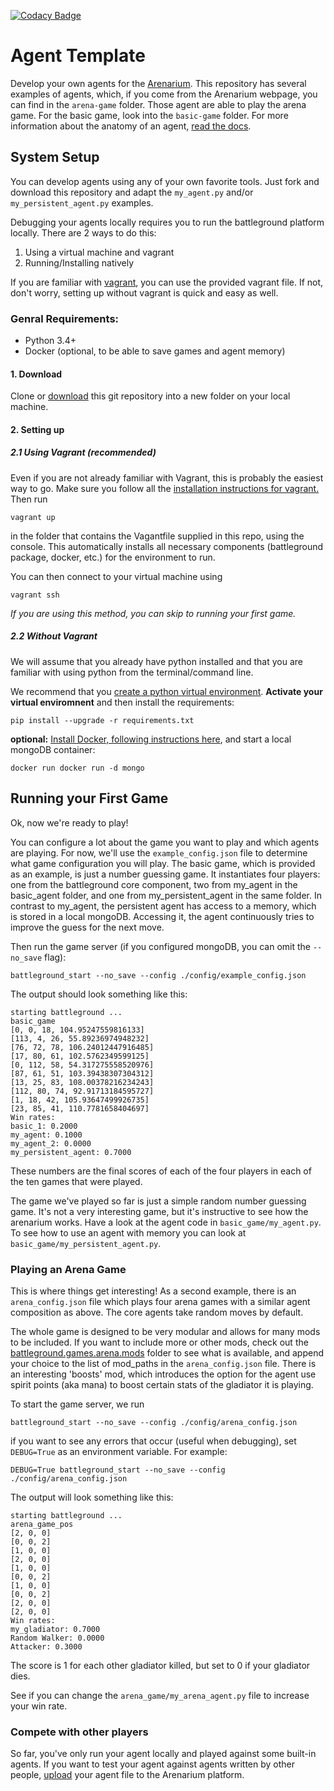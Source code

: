 [![Codacy Badge](https://api.codacy.com/project/badge/Grade/a9df47f65c4a4af18b08c0aff9072109)](https://www.codacy.com/app/arenarium/battleground_agent_template?utm_source=github.com&amp;utm_medium=referral&amp;utm_content=arenarium/battleground_agent_template&amp;utm_campaign=Badge_Grade)

# Agent Template
Develop your own agents for the [Arenarium](http://www.arenarium.com/).
This repository has several examples of agents, which, if you come from the Arenarium webpage, you can find in the `arena-game` folder. Those agent are able to play the arena game. For the basic game, look into the `basic-game` folder. For more information about
the anatomy of an agent, [read the docs](https://arenarium.readthedocs.io/).


## System Setup
You can develop agents using any of your own favorite tools.
Just fork and download this repository and adapt the `my_agent.py` and/or `my_persistent_agent.py` examples.

Debugging your agents locally requires you to run the battleground platform locally.
There are 2 ways to do this:
1. Using a virtual machine and vagrant
2. Running/Installing natively

If you are familiar with [vagrant](https://www.vagrantup.com/docs/installation/), you can use the provided vagrant file. If not, don't worry, setting up without vagrant is quick and easy as well.

### Genral Requirements:
- Python 3.4+
- Docker (optional, to be able to save games and agent memory)


#### 1. Download
Clone or [download](https://github.com/arenarium/battleground_agent_template/archive/master.zip) this git repository into a new folder on your local machine.


#### 2. Setting up

##### 2.1 Using Vagrant (recommended)
Even if you are not already familiar with Vagrant, this is probably the easiest way to go.
Make sure you follow all the [installation instructions for vagrant.](https://www.vagrantup.com/docs/installation/)
Then run
```
vagrant up
```
in the folder that contains the Vagantfile supplied in this repo, using the console. 
This automatically installs all necessary components (battleground package, docker, etc.) for the environment to run.  

You can then connect to your virtual machine using
```
vagrant ssh
```

*If you are using this method, you can skip to running your first game.*


##### 2.2 Without Vagrant

We will assume that you already have python installed and that you are familiar with using python from the terminal/command line.

We recommend that you [create a python virtual environment](https://docs.python.org/3/tutorial/venv.html). **Activate your virtual enviromnent** and then install the requirements:
```
pip install --upgrade -r requirements.txt
```

**optional:**
[Install Docker, following instructions here](https://www.docker.com/community-edition), and start a local mongoDB container:
```
docker run docker run -d mongo
```


## Running your First Game

Ok, now we're ready to play!

You can configure a lot about the game you want to play and which agents are playing. For now, we'll use the `example_config.json` file to determine what game configuration you will play.
The basic game, which is provided as an example, is just a number guessing game. 
It instantiates four players: one from the battleground core component, two from my_agent 
in the basic_agent folder, and one from my_persistent_agent in the same folder. 
In contrast to my_agent, the persistent agent has access to a memory, which is stored 
in a local mongoDB. Accessing it, the agent continuously tries to improve the guess for the next move.

Then run the game server (if you configured mongoDB, you can omit the `--no_save` flag):

```
battleground_start --no_save --config ./config/example_config.json
```

The output should look something like this:
```
starting battleground ...
basic_game
[0, 0, 18, 104.95247559816133]
[113, 4, 26, 55.89236974948232]
[76, 72, 78, 106.24012447916485]
[17, 80, 61, 102.5762349599125]
[0, 112, 58, 54.317275558520976]
[87, 61, 51, 103.39438307304312]
[13, 25, 83, 108.00378216234243]
[112, 80, 74, 92.91713184595727]
[1, 18, 42, 105.93647499926735]
[23, 85, 41, 110.7781658404697]
Win rates:
basic_1: 0.2000
my_agent: 0.1000
my_agent_2: 0.0000
my_persistent_agent: 0.7000
```

These numbers are the final scores of each of the four players in each of the ten games that were played.

The game we've played so far is just a simple random number guessing game. It's not a very interesting game, but it's instructive to see how the arenarium works. Have a look at the agent code in `basic_game/my_agent.py`. To see how to use an agent with memory you can look at `basic_game/my_persistent_agent.py`.


### Playing an Arena Game

This is where things get interesting!
As a second example, there is an `arena_config.json` file which plays four arena games with 
a similar agent composition as above. The core agents take random moves by default. 

The whole game is designed to be very modular and allows for many mods to be included. If you want to include more or other mods, check out the 
[battleground.games.arena.mods](https://github.com/arenarium/battleground/tree/master/battleground/games/arena/mods) 
folder to see what is available, and append your choice to the list of mod_paths in the `arena_config.json`  file.
There is an interesting 'boosts' mod, which introduces the option for the agent use spirit points (aka mana) to boost 
certain stats of the gladiator it is playing.

To start the game server, we run
```
battleground_start --no_save --config ./config/arena_config.json
```

if you want to see any errors that occur (useful when debugging), set `DEBUG=True` as an environment variable. For example:

```
DEBUG=True battleground_start --no_save --config ./config/arena_config.json
```

The output will look something like this:
```
starting battleground ...
arena_game_pos
[2, 0, 0]
[0, 0, 2]
[1, 0, 0]
[2, 0, 0]
[1, 0, 0]
[0, 0, 2]
[1, 0, 0]
[0, 0, 2]
[2, 0, 0]
[2, 0, 0]
Win rates:
my_gladiator: 0.7000
Random Walker: 0.0000
Attacker: 0.3000
```

The score is 1 for each other gladiator killed, but 
set to 0 if your gladiator dies.

See if you can change the `arena_game/my_arena_agent.py` file to increase your win rate.


### Compete with other players

So far, you've only run your agent locally and played against some built-in agents. If you want to test your agent against agents written by other people, [upload](http://www.arenarium.com/upload) your agent file to the Arenarium platform.
